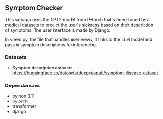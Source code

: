 Symptom Checker
-------------------------

This webapp uses the GPT2 model from Pytorch that's fined-tuned by a medical datasets to predict the user's sickness based on their description of symptoms.
The user interface is made by Django. <br> 

In views.py, the file that handles user views, it links to the LLM model and pass in symptom descriptions for inferencing.

### Datasets

- Sympton description datasets <br>
  https://huggingface.co/datasets/duxprajapati/symptom-disease-dataset

### Dependancies
- python 3.11
- pytorch
- transformer
- django
